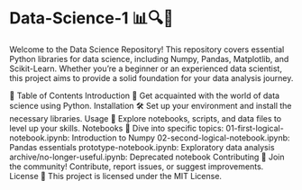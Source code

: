 # Data-Science-1 📊🔍🤖
Welcome to the Data Science Repository! This repository covers essential Python libraries for data science, including Numpy, Pandas, Matplotlib, and Scikit-Learn. Whether you’re a beginner or an experienced data scientist, this project aims to provide a solid foundation for your data analysis journey.

🚀 Table of Contents
Introduction 🌟
Get acquainted with the world of data science using Python.
Installation 🛠️
Set up your environment and install the necessary libraries.
Usage 📝
Explore notebooks, scripts, and data files to level up your skills.
Notebooks 📓
Dive into specific topics:
01-first-logical-notebook.ipynb: Introduction to Numpy
02-second-logical-notebook.ipynb: Pandas essentials
prototype-notebook.ipynb: Exploratory data analysis
archive/no-longer-useful.ipynb: Deprecated notebook
Contributing 🤝
Join the community! Contribute, report issues, or suggest improvements.
License 📜
This project is licensed under the MIT License.
